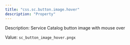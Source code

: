 ```yaml
---
title: "css.sc.button.image.hover"
description: "Property"
---
```


Description: Service Catalog button image with mouse over

Value: `sc_button_image_hover.pngx`